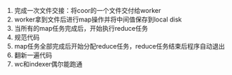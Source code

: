 1. 完成一次文件交接：将coor的一个文件交付给worker
2. worker拿到文件后进行map操作并将中间值保存到local disk
3. 当所有的map任务完成后，开始执行reduce任务
4. 规范代码
5. map任务全部完成后开始分配reduce任务，reduce任务结束后程序自动退出
6. 翻新一遍代码
7. wc和indexer偶尔能跑通